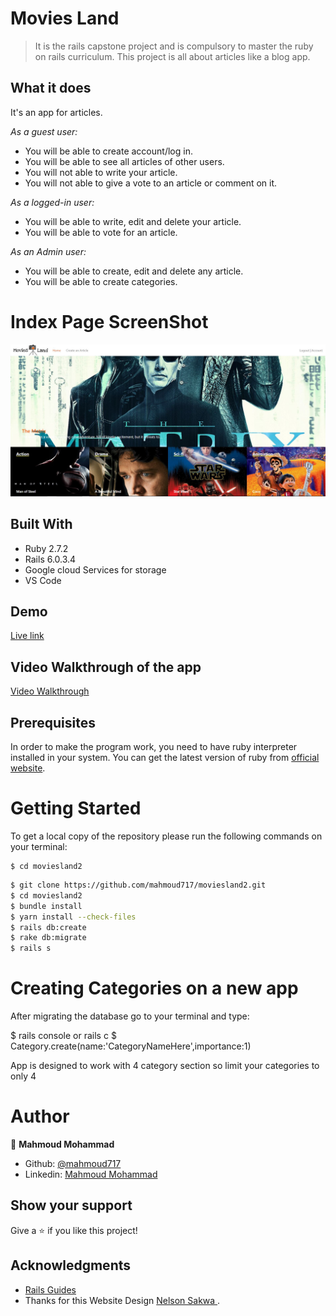 # Movies Land

>  It is the rails capstone project and is compulsory to master the ruby on rails curriculum. This project is all about articles like a blog app.

## What it does

It's an app for articles.

*As a guest user:*

- You will be able  to create account/log in.
- You will be able to see all articles of other users.
- You will not able to write your article.
- You will not able to give a vote to an article or comment on it.

*As a logged-in user:*

- You will be able to write, edit and delete your article.
- You will be able to vote for an article.

*As an Admin user:*

- You will be able to create, edit and delete any article.
- You will be able to create categories.

# Index Page ScreenShot

![screenshot](public/Capture.JPG)


## Built With

- Ruby 2.7.2
- Rails 6.0.3.4
- Google cloud Services for storage
- VS Code

## Demo

[Live link](https://movies-land007.herokuapp.com//)

## Video Walkthrough of the app

[Video Walkthrough](https://www.loom.com/share/26c08ebb131a4ffc86934d4ecb05f62c)


## Prerequisites

In order to make the program work, you need to have ruby interpreter installed in your system. You can get the latest version of ruby from [official website](https://www.ruby-lang.org/en/downloads/).

# Getting Started

To get a local copy of the repository please run the following commands on your terminal:

```
$ cd moviesland2
```

```bash
$ git clone https://github.com/mahmoud717/moviesland2.git
$ cd moviesland2
$ bundle install
$ yarn install --check-files
$ rails db:create
$ rake db:migrate
$ rails s
```
# Creating Categories on a new app

After migrating the database go to your terminal and type:

$ rails console or rails c
$ Category.create(name:'CategoryNameHere',importance:1)

App is designed to work with 4 category section so limit your categories to only 4

# Author

👤 **Mahmoud Mohammad**

- Github: [@mahmoud717](https://github.com/mahmoud717)
- Linkedin: [Mahmoud Mohammad](https://www.linkedin.com/in/mahmoud-m-abbas/)

## Show your support

Give a :star:️ if you like this project!

## Acknowledgments

- <a href="https://guides.rubyonrails.org/" target="_blank">Rails Guides</a>
- Thanks for this Website Design [Nelson Sakwa
](https://www.behance.net/sakwadesignstudio).
